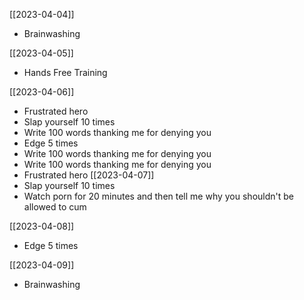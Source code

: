 [[2023-04-04]]
- Brainwashing 

[[2023-04-05]]
* Hands Free Training

[[2023-04-06]]
* Frustrated hero
* Slap yourself 10 times
* Write 100 words thanking me for denying you
* Edge 5 times
* Write 100 words thanking me for denying you
* Write 100 words thanking me for denying you
* Frustrated hero
[[2023-04-07]]
* Slap yourself 10 times
* Watch porn for 20 minutes and then tell me why you shouldn't be allowed to cum

[[2023-04-08]]
* Edge 5 times

[[2023-04-09]]
* Brainwashing
